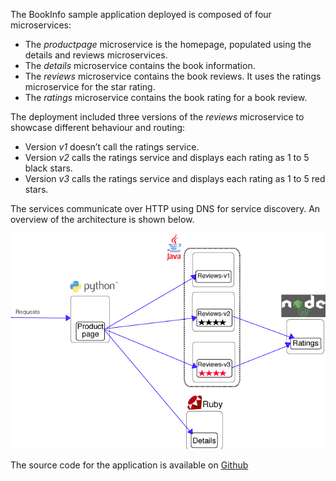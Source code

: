 The BookInfo sample application deployed is composed of four microservices:

* The _productpage_ microservice is the homepage, populated using the details and reviews microservices.
* The _details_ microservice contains the book information.
* The _reviews_ microservice contains the book reviews. It uses the ratings microservice for the star rating.
* The _ratings_ microservice contains the book rating for a book review.

The deployment included three versions of the _reviews_ microservice to showcase different behaviour and routing:

* Version _v1_ doesn’t call the ratings service.
* Version _v2_ calls the ratings service and displays each rating as 1 to 5 black stars.
* Version _v3_ calls the ratings service and displays each rating as 1 to 5 red stars.

The services communicate over HTTP using DNS for service discovery. An overview of the architecture is shown below.

![BookInfo Architecture](assets/bookinfo-arch.png)

The source code for the application is available on [Github](https://github.com/istio/istio/tree/master/samples/bookinfo)
